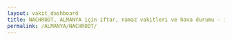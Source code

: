 ```yaml
---
layout: vakit_dashboard
title: NACHRODT, ALMANYA için iftar, namaz vakitleri ve hava durumu - ilçe/eyalet seç
permalink: /ALMANYA/NACHRODT/
---
```


<script type="text/javascript">
  var GLOBAL_COUNTRY = 'ALMANYA';
  var GLOBAL_CITY = 'NACHRODT';
  var GLOBAL_STATE = '';
  var lat = 72;
  var lon = 21;
</script>

